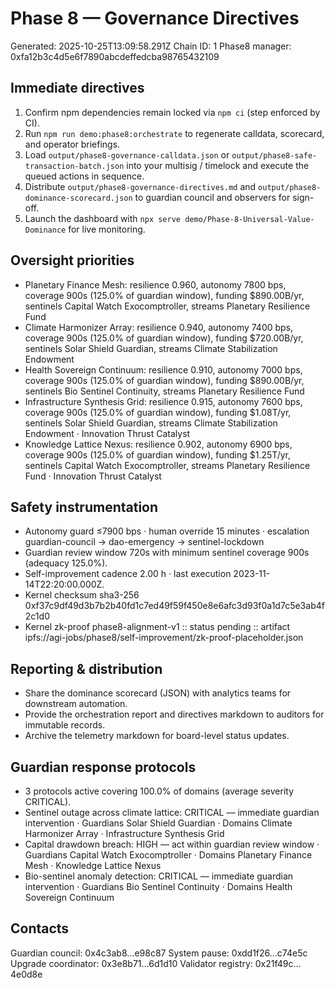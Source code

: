 # Phase 8 — Governance Directives
Generated: 2025-10-25T13:09:58.291Z
Chain ID: 1
Phase8 manager: 0xfa12b3c4d5e6f7890abcdeffedcba98765432109

## Immediate directives
1. Confirm npm dependencies remain locked via `npm ci` (step enforced by CI).
2. Run `npm run demo:phase8:orchestrate` to regenerate calldata, scorecard, and operator briefings.
3. Load `output/phase8-governance-calldata.json` or `output/phase8-safe-transaction-batch.json` into your multisig / timelock and execute the queued actions in sequence.
4. Distribute `output/phase8-governance-directives.md` and `output/phase8-dominance-scorecard.json` to guardian council and observers for sign-off.
5. Launch the dashboard with `npx serve demo/Phase-8-Universal-Value-Dominance` for live monitoring.

## Oversight priorities
- Planetary Finance Mesh: resilience 0.960, autonomy 7800 bps, coverage 900s (125.0% of guardian window), funding $890.00B/yr, sentinels Capital Watch Exocomptroller, streams Planetary Resilience Fund
- Climate Harmonizer Array: resilience 0.940, autonomy 7400 bps, coverage 900s (125.0% of guardian window), funding $720.00B/yr, sentinels Solar Shield Guardian, streams Climate Stabilization Endowment
- Health Sovereign Continuum: resilience 0.910, autonomy 7000 bps, coverage 900s (125.0% of guardian window), funding $890.00B/yr, sentinels Bio Sentinel Continuity, streams Planetary Resilience Fund
- Infrastructure Synthesis Grid: resilience 0.915, autonomy 7600 bps, coverage 900s (125.0% of guardian window), funding $1.08T/yr, sentinels Solar Shield Guardian, streams Climate Stabilization Endowment · Innovation Thrust Catalyst
- Knowledge Lattice Nexus: resilience 0.902, autonomy 6900 bps, coverage 900s (125.0% of guardian window), funding $1.25T/yr, sentinels Capital Watch Exocomptroller, streams Planetary Resilience Fund · Innovation Thrust Catalyst

## Safety instrumentation
- Autonomy guard ≤7900 bps · human override 15 minutes · escalation guardian-council → dao-emergency → sentinel-lockdown
- Guardian review window 720s with minimum sentinel coverage 900s (adequacy 125.0%).
- Self-improvement cadence 2.00 h · last execution 2023-11-14T22:20:00.000Z.
- Kernel checksum sha3-256 0xf37c9df49d3b7b2b40fd1c7ed49f59f450e8e6afc3d93f0a1d7c5e3ab4f2c1d0
- Kernel zk-proof phase8-alignment-v1 :: status pending :: artifact ipfs://agi-jobs/phase8/self-improvement/zk-proof-placeholder.json

## Reporting & distribution
- Share the dominance scorecard (JSON) with analytics teams for downstream automation.
- Provide the orchestration report and directives markdown to auditors for immutable records.
- Archive the telemetry markdown for board-level status updates.

## Guardian response protocols
- 3 protocols active covering 100.0% of domains (average severity CRITICAL).
- Sentinel outage across climate lattice: CRITICAL — immediate guardian intervention · Guardians Solar Shield Guardian · Domains Climate Harmonizer Array · Infrastructure Synthesis Grid
- Capital drawdown breach: HIGH — act within guardian review window · Guardians Capital Watch Exocomptroller · Domains Planetary Finance Mesh · Knowledge Lattice Nexus
- Bio-sentinel anomaly detection: CRITICAL — immediate guardian intervention · Guardians Bio Sentinel Continuity · Domains Health Sovereign Continuum

## Contacts
Guardian council: 0x4c3ab8…e98c87
System pause: 0xdd1f26…c74e5c
Upgrade coordinator: 0x3e8b71…6d1d10
Validator registry: 0x21f49c…4e0d8e
